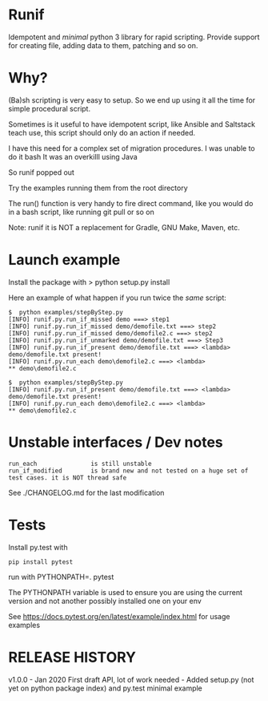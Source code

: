 
# Runif
Idempotent and *minimal* python 3 library for rapid scripting.
Provide support for creating file, adding data to them, patching and so on.

# Why?
(Ba)sh scripting is very easy to setup. So we end up using it all the time for simple procedural script.

Sometimes is it useful to have idempotent script, like Ansible and Saltstack teach use, this script should only do an action if needed.

I have this need for a complex set of migration procedures.
I was unable to do it bash
It was an overkilll using Java

So runif popped out

Try the examples running them from the root directory

The run() function is very handy to fire direct command, like you would do in a bash script, like running git pull or so on

Note: runif it is NOT a replacement for Gradle, GNU Make, Maven, etc.

# Launch example
Install the package with
    > python setup.py install

Here an example of what happen if you run twice the *same* script:

    $  python examples/stepByStep.py
    [INFO] runif.py.run_if_missed demo ===> step1
    [INFO] runif.py.run_if_missed demo/demofile.txt ===> step2
    [INFO] runif.py.run_if_missed demo/demofile2.c ===> step2
    [INFO] runif.py.run_if_unmarked demo/demofile.txt ===> Step3
    [INFO] runif.py.run_if_present demo/demofile.txt ===> <lambda>
    demo/demofile.txt present!
    [INFO] runif.py.run_each demo\demofile2.c ===> <lambda>
    ** demo\demofile2.c
    
    $  python examples/stepByStep.py
    [INFO] runif.py.run_if_present demo/demofile.txt ===> <lambda>
    demo/demofile.txt present!
    [INFO] runif.py.run_each demo\demofile2.c ===> <lambda>
    ** demo\demofile2.c

# Unstable interfaces / Dev notes

    run_each               is still unstable
    run_if_modified        is brand new and not tested on a huge set of test cases. it is NOT thread safe


See   ./CHANGELOG.md for the last modification

# Tests

Install py.test with

    pip install pytest

run with
    PYTHONPATH=. pytest

The PYTHONPATH variable is used to ensure you are using the current version and not another possibly installed one on your env

See 
 https://docs.pytest.org/en/latest/example/index.html
for usage examples

# RELEASE HISTORY

v1.0.0 - Jan 2020 First draft API, lot of work needed
       - Added setup.py (not yet on python package index) and py.test minimal example
